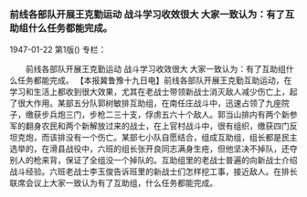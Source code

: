 ### 前线各部队开展王克勤运动  战斗学习收效很大  大家一致认为：有了互助组什么任务都能完成。

1947-01-22
第1版()
专栏：

　　前线各部队开展王克勤运动
    战斗学习收效很大
    大家一致认为：有了互助组什么任务都能完成。
    【本报冀鲁豫十九日电】前线各部队开展王克勤互助运动，在学习和生活上都收到很大效果，尤其在老战士带领新战士消灭敌人减少伤亡上，起了很大作用。某部五分队郭树敏排互助组，在南任庄战斗中，迅速占领了九座院子，缴获步兵炮三门，步枪二三十支，俘虏五六十个敌人。郭当山排内有两个新参军的翻身农民和两个新解放过来的战士，在上官村战斗中，很有组织，缴获四门反坦克炮，而该排没有一个伤亡。某部七小队自愿结合，组成互助组，组长都是民主选举的，在滑县战役中，六班的组长张开良同志满身生疮，但他坚决不掉队，还夺别人的枪来背，保证了全组没一个掉队的。互助组里的老战士普遍的向新战士介绍战斗经验。六班老战士李玉俊告诉班里的新战士们怎样挖工事，接近敌人。在排长联席会议上大家一致认为有了互助组，什么任务都能完成。
